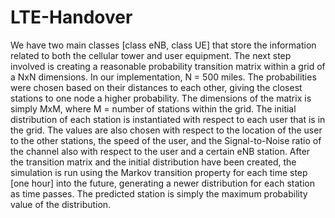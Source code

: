 # LTE-Handover

We have two main classes [class eNB, class UE] that store the information related to both the cellular tower
and user equipment. The next step involved is creating a reasonable probability transition matrix within a grid
of a NxN dimensions. In our implementation, N = 500 miles. The probabilities were chosen based on their
distances to each other, giving the closest stations to one node a higher probability. The dimensions of the
matrix is simply MxM, where M = number of stations within the grid. The initial distribution of each station is
instantiated with respect to each user that is in the grid. The values are also chosen with respect to the
location of the user to the other stations, the speed of the user, and the Signal-to-Noise ratio of the channel
also with respect to the user and a certain eNB station.
After the transition matrix and the initial distribution have been created, the simulation is run using the
Markov transition property for each time step [one hour] into the future, generating a newer distribution for
each station as time passes. The predicted station is simply the maximum probability value of the distribution. 
